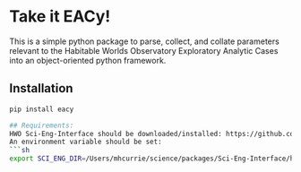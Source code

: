 # Take it EACy!

This is a simple python package to parse, collect, and collate parameters relevant to the Habitable Worlds Observatory Exploratory Analytic Cases into an object-oriented python framework. 

## Installation
```sh 
pip install eacy

## Requirements:
HWO Sci-Eng-Interface should be downloaded/installed: https://github.com/HWO-GOMAP-Working-Groups/Sci-Eng-Interface
An environment variable should be set:
```sh
export SCI_ENG_DIR=/Users/mhcurrie/science/packages/Sci-Eng-Interface/hwo_sci_eng
